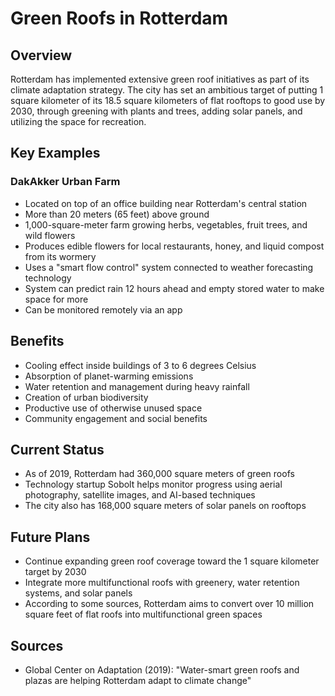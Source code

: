 # Green Roofs in Rotterdam

## Overview
Rotterdam has implemented extensive green roof initiatives as part of its climate adaptation strategy. The city has set an ambitious target of putting 1 square kilometer of its 18.5 square kilometers of flat rooftops to good use by 2030, through greening with plants and trees, adding solar panels, and utilizing the space for recreation.

## Key Examples

### DakAkker Urban Farm
- Located on top of an office building near Rotterdam's central station
- More than 20 meters (65 feet) above ground
- 1,000-square-meter farm growing herbs, vegetables, fruit trees, and wild flowers
- Produces edible flowers for local restaurants, honey, and liquid compost from its wormery
- Uses a "smart flow control" system connected to weather forecasting technology
- System can predict rain 12 hours ahead and empty stored water to make space for more
- Can be monitored remotely via an app

## Benefits
- Cooling effect inside buildings of 3 to 6 degrees Celsius
- Absorption of planet-warming emissions
- Water retention and management during heavy rainfall
- Creation of urban biodiversity
- Productive use of otherwise unused space
- Community engagement and social benefits

## Current Status
- As of 2019, Rotterdam had 360,000 square meters of green roofs
- Technology startup Sobolt helps monitor progress using aerial photography, satellite images, and AI-based techniques
- The city also has 168,000 square meters of solar panels on rooftops

## Future Plans
- Continue expanding green roof coverage toward the 1 square kilometer target by 2030
- Integrate more multifunctional roofs with greenery, water retention systems, and solar panels
- According to some sources, Rotterdam aims to convert over 10 million square feet of flat roofs into multifunctional green spaces

## Sources
- Global Center on Adaptation (2019): "Water-smart green roofs and plazas are helping Rotterdam adapt to climate change"

